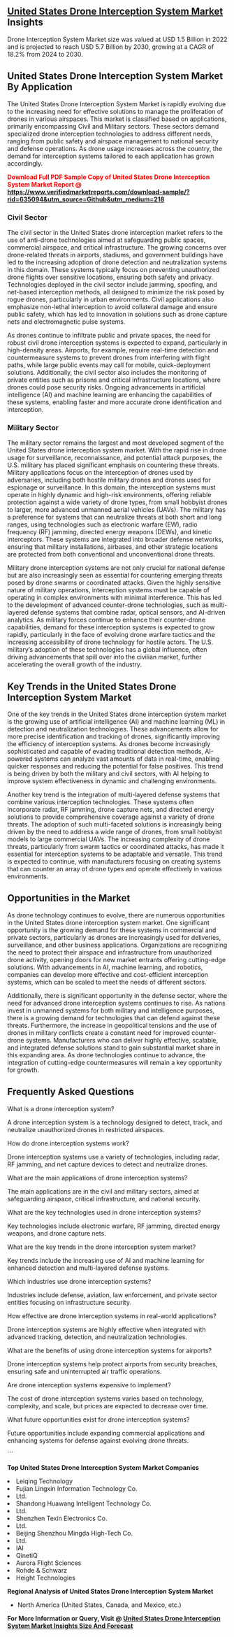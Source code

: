 <h2><a href="https://www.verifiedmarketreports.com/download-sample/?rid=635094&amp;utm_source=Github&amp;utm_medium=218" target="_blank">United States Drone Interception System Market</a> Insights</h2><p>Drone Interception System Market size was valued at USD 1.5 Billion in 2022 and is projected to reach USD 5.7 Billion by 2030, growing at a CAGR of 18.2% from 2024 to 2030.</p><p> <h2>United States Drone Interception System Market By Application</h2> <p>The United States Drone Interception System Market is rapidly evolving due to the increasing need for effective solutions to manage the proliferation of drones in various airspaces. This market is classified based on applications, primarily encompassing Civil and Military sectors. These sectors demand specialized drone interception technologies to address different needs, ranging from public safety and airspace management to national security and defense operations. As drone usage increases across the country, the demand for interception systems tailored to each application has grown accordingly. <strong><p><span class=""><span style="color: #ff0000;"><strong>Download Full PDF Sample Copy of United States Drone Interception System Market Report</strong> @ </span><a href="https://www.verifiedmarketreports.com/download-sample/?rid=635094&amp;utm_source=Github&amp;utm_medium=218" target="_blank">https://www.verifiedmarketreports.com/download-sample/?rid=635094&amp;utm_source=Github&amp;utm_medium=218</a></span></p></strong></p> <h3>Civil Sector</h3> <p>The civil sector in the United States drone interception market refers to the use of anti-drone technologies aimed at safeguarding public spaces, commercial airspace, and critical infrastructure. The growing concerns over drone-related threats in airports, stadiums, and government buildings have led to the increasing adoption of drone detection and neutralization systems in this domain. These systems typically focus on preventing unauthorized drone flights over sensitive locations, ensuring both safety and privacy. Technologies deployed in the civil sector include jamming, spoofing, and net-based interception methods, all designed to minimize the risk posed by rogue drones, particularly in urban environments. Civil applications also emphasize non-lethal interception to avoid collateral damage and ensure public safety, which has led to innovation in solutions such as drone capture nets and electromagnetic pulse systems.</p> <p>As drones continue to infiltrate public and private spaces, the need for robust civil drone interception systems is expected to expand, particularly in high-density areas. Airports, for example, require real-time detection and countermeasure systems to prevent drones from interfering with flight paths, while large public events may call for mobile, quick-deployment solutions. Additionally, the civil sector also includes the monitoring of private entities such as prisons and critical infrastructure locations, where drones could pose security risks. Ongoing advancements in artificial intelligence (AI) and machine learning are enhancing the capabilities of these systems, enabling faster and more accurate drone identification and interception.</p> <h3>Military Sector</h3> <p>The military sector remains the largest and most developed segment of the United States drone interception system market. With the rapid rise in drone usage for surveillance, reconnaissance, and potential attack purposes, the U.S. military has placed significant emphasis on countering these threats. Military applications focus on the interception of drones used by adversaries, including both hostile military drones and drones used for espionage or surveillance. In this domain, the interception systems must operate in highly dynamic and high-risk environments, offering reliable protection against a wide variety of drone types, from small hobbyist drones to larger, more advanced unmanned aerial vehicles (UAVs). The military has a preference for systems that can neutralize threats at both short and long ranges, using technologies such as electronic warfare (EW), radio frequency (RF) jamming, directed energy weapons (DEWs), and kinetic interceptors. These systems are integrated into broader defense networks, ensuring that military installations, airbases, and other strategic locations are protected from both conventional and unconventional drone threats.</p> <p>Military drone interception systems are not only crucial for national defense but are also increasingly seen as essential for countering emerging threats posed by drone swarms or coordinated attacks. Given the highly sensitive nature of military operations, interception systems must be capable of operating in complex environments with minimal interference. This has led to the development of advanced counter-drone technologies, such as multi-layered defense systems that combine radar, optical sensors, and AI-driven analytics. As military forces continue to enhance their counter-drone capabilities, demand for these interception systems is expected to grow rapidly, particularly in the face of evolving drone warfare tactics and the increasing accessibility of drone technology for hostile actors. The U.S. military’s adoption of these technologies has a global influence, often driving advancements that spill over into the civilian market, further accelerating the overall growth of the industry.</p> <h2>Key Trends in the United States Drone Interception System Market</h2> <p>One of the key trends in the United States drone interception system market is the growing use of artificial intelligence (AI) and machine learning (ML) in detection and neutralization technologies. These advancements allow for more precise identification and tracking of drones, significantly improving the efficiency of interception systems. As drones become increasingly sophisticated and capable of evading traditional detection methods, AI-powered systems can analyze vast amounts of data in real-time, enabling quicker responses and reducing the potential for false positives. This trend is being driven by both the military and civil sectors, with AI helping to improve system effectiveness in dynamic and challenging environments.</p> <p>Another key trend is the integration of multi-layered defense systems that combine various interception technologies. These systems often incorporate radar, RF jamming, drone capture nets, and directed energy solutions to provide comprehensive coverage against a variety of drone threats. The adoption of such multi-faceted solutions is increasingly being driven by the need to address a wide range of drones, from small hobbyist models to large commercial UAVs. The increasing complexity of drone threats, particularly from swarm tactics or coordinated attacks, has made it essential for interception systems to be adaptable and versatile. This trend is expected to continue, with manufacturers focusing on creating systems that can counter an array of drone types and operate effectively in various environments.</p> <h2>Opportunities in the Market</h2> <p>As drone technology continues to evolve, there are numerous opportunities in the United States drone interception system market. One significant opportunity is the growing demand for these systems in commercial and private sectors, particularly as drones are increasingly used for deliveries, surveillance, and other business applications. Organizations are recognizing the need to protect their airspace and infrastructure from unauthorized drone activity, opening doors for new market entrants offering cutting-edge solutions. With advancements in AI, machine learning, and robotics, companies can develop more effective and cost-efficient interception systems, which can be scaled to meet the needs of different sectors.</p> <p>Additionally, there is significant opportunity in the defense sector, where the need for advanced drone interception systems continues to rise. As nations invest in unmanned systems for both military and intelligence purposes, there is a growing demand for technologies that can defend against these threats. Furthermore, the increase in geopolitical tensions and the use of drones in military conflicts create a constant need for improved counter-drone systems. Manufacturers who can deliver highly effective, scalable, and integrated defense solutions stand to gain substantial market share in this expanding area. As drone technologies continue to advance, the integration of cutting-edge countermeasures will remain a key opportunity for growth.</p> <h2>Frequently Asked Questions</h2> <p>What is a drone interception system?</p> <p>A drone interception system is a technology designed to detect, track, and neutralize unauthorized drones in restricted airspaces.</p> <p>How do drone interception systems work?</p> <p>Drone interception systems use a variety of technologies, including radar, RF jamming, and net capture devices to detect and neutralize drones.</p> <p>What are the main applications of drone interception systems?</p> <p>The main applications are in the civil and military sectors, aimed at safeguarding airspace, critical infrastructure, and national security.</p> <p>What are the key technologies used in drone interception systems?</p> <p>Key technologies include electronic warfare, RF jamming, directed energy weapons, and drone capture nets.</p> <p>What are the key trends in the drone interception system market?</p> <p>Key trends include the increasing use of AI and machine learning for enhanced detection and multi-layered defense systems.</p> <p>Which industries use drone interception systems?</p> <p>Industries include defense, aviation, law enforcement, and private sector entities focusing on infrastructure security.</p> <p>How effective are drone interception systems in real-world applications?</p> <p>Drone interception systems are highly effective when integrated with advanced tracking, detection, and neutralization technologies.</p> <p>What are the benefits of using drone interception systems for airports?</p> <p>Drone interception systems help protect airports from security breaches, ensuring safe and uninterrupted air traffic operations.</p> <p>Are drone interception systems expensive to implement?</p> <p>The cost of drone interception systems varies based on technology, complexity, and scale, but prices are expected to decrease over time.</p> <p>What future opportunities exist for drone interception systems?</p> <p>Future opportunities include expanding commercial applications and enhancing systems for defense against evolving drone threats.</p> ```</p><p><strong>Top United States Drone Interception System Market Companies</strong></p><div data-test-id=""><p><li>Leiqing Technology</li><li> Fujian Lingxin Information Technology Co.</li><li> Ltd.</li><li> Shandong Huawang Intelligent Technology Co.</li><li> Ltd.</li><li> Shenzhen Texin Electronics Co.</li><li> Ltd.</li><li> Beijing Shenzhou Mingda High-Tech Co.</li><li> Ltd.</li><li> IAI</li><li> QinetiQ</li><li> Aurora Flight Sciences</li><li> Rohde & Schwarz</li><li> Height Technologies</li></p><div><strong>Regional Analysis of&nbsp;United States Drone Interception System Market</strong></div><ul><li dir="ltr"><p dir="ltr">North America&nbsp;(United States, Canada, and Mexico, etc.)</p></li></ul><p><strong>For More Information or Query, Visit @&nbsp;</strong><strong><a href="https://www.verifiedmarketreports.com/product/drone-interception-system-market/?utm_source=Github&amp;utm_medium=218" target="_blank">United States Drone Interception System Market Insights Size And Forecast</a></strong></p></div>

